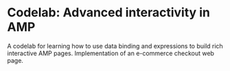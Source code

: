 # Codelab: Advanced interactivity in AMP

A codelab for learning how to use data binding and expressions to build rich interactive AMP pages.
Implementation of an e-commerce checkout web page.
